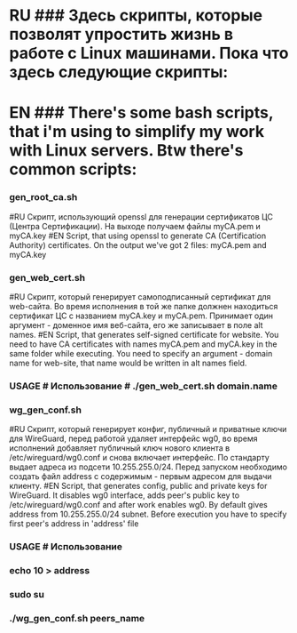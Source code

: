 # RU ### Здесь скрипты, которые позволят упростить жизнь в работе с Linux машинами. Пока что здесь следующие скрипты:
# EN ### There's some bash scripts, that i'm using to simplify my work with Linux servers. Btw there's common scripts:

### gen_root_ca.sh
#RU Скрипт, использующий openssl для генерации сертификатов ЦС (Центра Сертификации). На выходе получаем файлы myCA.pem и myCA.key
#EN Script, that using openssl to generate CA (Certification Authority) certificates. On the output we've got 2 files: myCA.pem and myCA.key

### gen_web_cert.sh
#RU Скрипт, который генерирует самоподписанный сертификат для web-сайта. Во время исполнения в той же папке должнен находиться сертификат ЦС с названием myCA.key и myCA.pem. Принимает один аргумент - доменное имя веб-сайта, его же записывает в поле alt names.
#EN Script, that generates self-signed certificate for website. You need to have CA certificates with names myCA.pem and myCA.key in the same folder while executing. You need to specify an argument - domain name for web-site, that name would be written in alt names field.
### USAGE # Использование # ./gen_web_cert.sh domain.name

### wg_gen_conf.sh
#RU Скрипт, который генерирует конфиг, публичный  и приватные ключи для WireGuard, перед работой удаляет интерфейс wg0, во время исполнений добавляет публичный ключ нового клиента в /etc/wireguard/wg0.conf и снова включает интерфейс. По стандарту выдает адреса из подсети 10.255.255.0/24. Перед запуском необходимо создать файл address с содержимым - первым адресом для выдачи клиенту. 
#EN Script, that generates config, public and private keys for WireGuard. It disables wg0 interface, adds peer's public key to /etc/wireguard/wg0.conf and after work enables wg0. By default gives address from 10.255.255.0/24 subnet. Before execution you have to specify first peer's address in 'address' file
### USAGE # Использование #
### echo 10 > address
### sudo su 
### ./wg_gen_conf.sh peers_name
